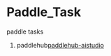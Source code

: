# Paddle_Task
paddle tasks
01. paddlehub[paddlehub-aistudio](https://aistudio.baidu.com/aistudio/projectdetail/3700306?contributionType=1)
